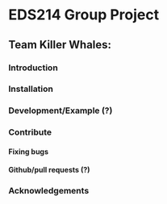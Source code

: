 # EDS214 Group Project
## Team Killer Whales: 


### Introduction

### Installation

### Development/Example (?)

### Contribute 
#### Fixing bugs
#### Github/pull requests (?)

### Acknowledgements


